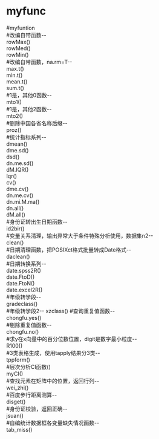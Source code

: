 # myfunc

#myfuntion  
#改编自带函数--  
rowMax()  
rowMed()  
rowMin()  
#改编自带函数，na.rm=T--  
max.t()  
min.t()  
mean.t()  
sum.t()  
#1是，其他0函数--  
mto1()  
#1是，其他2函数--  
mto2()  
#删除中国各省名称后缀--  
proz()  
#统计指标系列--  
dmean()  
dme.sd()  
dsd()  
dn.me.sd()  
dM.IQR()  
Iqr()  
cv()  
dme.cv()  
dn.me.cv()  
dn.mi.M.ma()  
dn.all()  
dM.all()  
#身份证转出生日期函数--  
id2bir()  
#变量关系清理，输出异常大于条件特殊分析使用，数据集n2--  
clean()  
#日期清理函数，把POSIXct格式批量转成Date格式--  
daclean()  
#日期转换系列--  
date.spss2R()  
date.FtoD()  
date.FtoN()  
date.excel2R()  
#年级转学段--  
gradeclass()  
#年级转学段2--
xzclass()
#查询重复值函数--  
chongfu.yes()  
#剔除重复值函数--  
chongfu.no()  
#求y在x向量中的百分位数位置，digit是数字最小粒度--  
R100()  
#3类表格生成，使用tapply结果分3类--  
tppform()  
#层次分析CI函数()  
myCI()  
#查找元素在矩阵中的位置，返回行列--  
wei_zhi()  
#百度步行距离测算--  
disget()  
#身份证校验，返回正确--  
jsuan()  
#自编统计数据框各变量缺失情况函数--  
tab_miss()  

